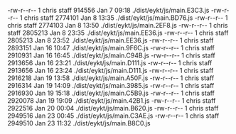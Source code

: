 -rw-r--r--  1 chris  staff  914556 Jan  7 09:18 ./dist/eykt/js/main.E3C3.js
-rw-r--r--  1 chris  staff  2774101 Jan  8 13:35 ./dist/eykt/js/main.BD76.js
-rw-r--r--  1 chris  staff  2774103 Jan  8 13:50 ./dist/eykt/js/main.2EF8.js
-rw-r--r--  1 chris  staff  2805213 Jan  8 23:35 ./dist/eykt/js/main.EE36.js
-rw-r--r--  1 chris  staff  2805213 Jan  8 23:52 ./dist/eykt/js/main.EE36.js
-rw-r--r--  1 chris  staff  2893151 Jan 16 10:47 ./dist/eykt/js/main.9F6C.js
-rw-r--r--  1 chris  staff  2910931 Jan 16 16:45 ./dist/eykt/js/main.C94B.js
-rw-r--r--  1 chris  staff  2913656 Jan 16 23:21 ./dist/eykt/js/main.D111.js
-rw-r--r--  1 chris  staff  2913656 Jan 16 23:24 ./dist/eykt/js/main.D111.js
-rw-r--r--  1 chris  staff  2916218 Jan 19 13:58 ./dist/eykt/js/main.A50F.js
-rw-r--r--  1 chris  staff  2916314 Jan 19 14:09 ./dist/eykt/js/main.3985.js
-rw-r--r--  1 chris  staff  2916930 Jan 19 15:18 ./dist/eykt/js/main.C5B9.js
-rw-r--r--  1 chris  staff  2920078 Jan 19 19:09 ./dist/eykt/js/main.42B1.js
-rw-r--r--  1 chris  staff  2922516 Jan 20 00:04 ./dist/eykt/js/main.B620.js
-rw-r--r--  1 chris  staff  2949516 Jan 23 00:45 ./dist/eykt/js/main.C3AE.js
-rw-r--r--  1 chris  staff  2949510 Jan 23 11:32 ./dist/eykt/js/main.B8C0.js
